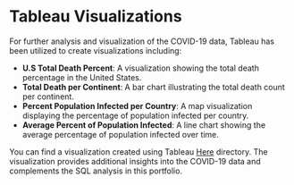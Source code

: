 # Tableau Visualizations

For further analysis and visualization of the COVID-19 data, Tableau has been utilized to create visualizations including:

- **U.S Total Death Percent**: A visualization showing the total death percentage in the United States.
- **Total Death per Continent**: A bar chart illustrating the total death count per continent.
- **Percent Population Infected per Country**: A map visualization displaying the percentage of population infected per country.
- **Average Percent of Population Infected**: A line chart showing the average percentage of population infected over time.

You can find a visualization created using Tableau [Here](https://public.tableau.com/app/profile/remigius.ufomba/viz/covidproject1_17085647978130/COVIDPROJECTDASHBOARD) directory. The visualization provides additional insights into the COVID-19 data and complements the SQL analysis in this portfolio.

